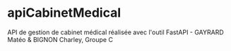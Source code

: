 # apiCabinetMedical
API de gestion de cabinet médical réalisée avec l'outil FastAPI - GAYRARD Matéo & BIGNON Charley, Groupe C
